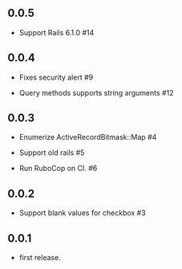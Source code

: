 ## 0.0.5

* Support Rails 6.1.0 #14

## 0.0.4

* Fixes security alert #9

* Query methods supports string arguments #12

## 0.0.3

* Enumerize ActiveRecordBitmask::Map #4

* Support old rails #5

* Run RuboCop on CI. #6

## 0.0.2

* Support blank values for checkbox #3

## 0.0.1

* first release.
